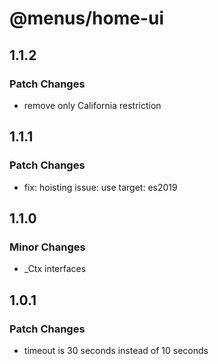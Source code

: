 # @menus/home-ui

## 1.1.2

### Patch Changes

- remove only California restriction

## 1.1.1

### Patch Changes

- fix: hoisting issue: use target: es2019

## 1.1.0

### Minor Changes

- \_Ctx interfaces

## 1.0.1

### Patch Changes

- timeout is 30 seconds instead of 10 seconds
